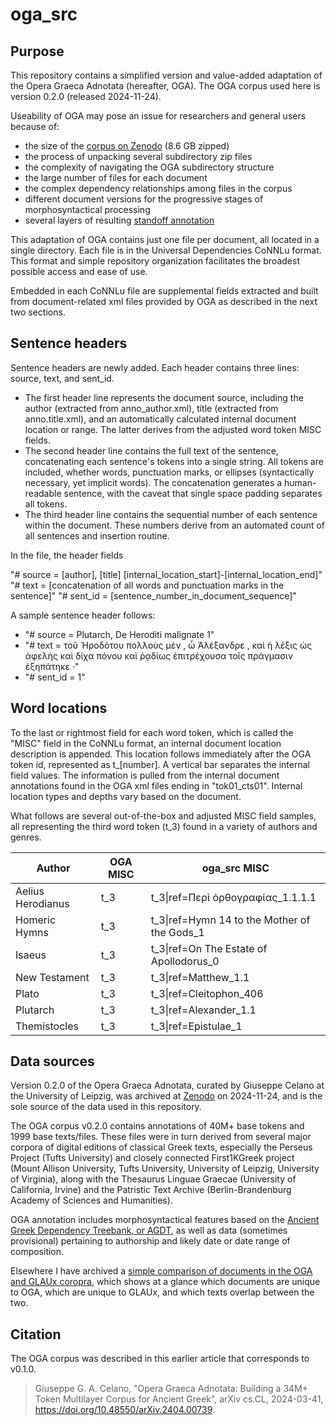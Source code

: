 # oga_src

## Purpose

This repository contains a simplified version and value-added adaptation of the Opera Graeca Adnotata (hereafter, OGA). The OGA corpus used here is version 0.2.0 (released 2024-11-24).

Useability of OGA may pose an issue for  researchers and general users because of:
 - the size of the [corpus on Zenodo](https://doi.org/10.5281/zenodo.14206061) (8.6 GB zipped)
 - the process of unpacking several subdirectory zip files
 - the complexity of navigating the OGA subdirectory structure
 - the large number of files for each document
 - the complex dependency relationships among files in the corpus
 - different document versions for the progressive stages of morphosyntactical processing
 - several layers of resulting [standoff annotation](https://varro.informatik.uni-leipzig.de/oga/en/standoff_annotation.html)

This adaptation of OGA contains just one file per document, all located in a single directory. Each file is in the Universal Dependencies CoNNLu format. This format and simple repository organization facilitates the broadest possible access and ease of use. 

Embedded in each CoNNLu file are supplemental fields extracted and built from document-related xml files provided by OGA as described in the next two sections.

## Sentence headers

Sentence headers are newly added. Each header contains three lines: source, text, and sent_id.

 - The first header line represents the document source, including the author (extracted from anno_author.xml), title (extracted from anno.title.xml), and an automatically calculated internal document location or range. The latter derives from the adjusted word token MISC fields.
 - The second header line contains the full text of the sentence, concatenating each sentence's tokens into a single string. All tokens are included, whether words, punctuation marks, or ellipses (syntactically necessary, yet implicit words). The concatenation generates a human-readable sentence, with the caveat that single space padding separates all tokens.
 - The third header line contains the sequential number of each sentence within the document. These numbers derive from an automated count of all sentences and insertion routine.

In the file, the header fields 

"# source = [author], [title] [internal_location_start]-[internal_location_end]"
"# text = [concatenation of all words and punctuation marks in the sentence]"
"# sent_id = [sentence_number_in_document_sequence]"

A sample sentence header follows:

 - "# source = Plutarch, De Heroditi malignate 1"
 - "# text = τοῦ Ἡροδότου πολλοὺς μέν , ὦ Ἀλέξανδρε , καὶ ἡ λέξις ὡς ἀφελὴς καὶ δίχα πόνου καὶ ῥᾳδίως ἐπιτρέχουσα τοῖς πράγμασιν ἐξηπάτηκε ·"
 - "# sent_id = 1"

## Word locations

To the last or rightmost field for each word token, which is called the "MISC" field in the CoNNLu format, an internal document location description is appended. This location follows immediately after the OGA token id, represented as t_[number]. A vertical bar separates the internal field values. The information is pulled from the internal document annotations found in the OGA xml files ending in "tok01_cts01". Internal location types and depths vary based on the document.

What follows are several out-of-the-box and adjusted MISC field samples, all representing the third word token (t_3) found in a variety of authors and genres.

| Author | OGA MISC | oga_src MISC |
|------------------|-----------------|-----------------|
| Aelius Herodianus   | t_3 | t_3\|ref=Περὶ ὀρθογραφίας_1.1.1.1    |
| Homeric Hymns   | t_3 | t_3\|ref=Hymn 14 to the Mother of the Gods_1    |
| Isaeus   | t_3 | t_3\|ref=On The Estate of Apollodorus_0    |
| New Testament   | t_3 | t_3\|ref=Matthew_1.1    |
| Plato   | t_3 | t_3\|ref=Cleitophon_406    |
| Plutarch   | t_3 | t_3\|ref=Alexander_1.1    |
| Themistocles   | t_3 | t_3\|ref=Epistulae_1    |


## Data sources

Version 0.2.0 of the Opera Graeca Adnotata, curated by Giuseppe Celano at the University of Leipzig, was archived at [Zenodo]( https://doi.org/10.5281/zenodo.14206061) on 2024-11-24, and is the sole source of the data used in this repository. 

The OGA corpus v0.2.0 contains annotations of 40M+ base tokens and 1999 base texts/files. These files were in turn derived from several major corpora of digital editions of classical Greek texts, especially the Perseus Project (Tufts University) and closely connected First1KGreek project (Mount Allison University, Tufts University, University of Leipzig, University of Virginia), along with the Thesaurus Linguae Graecae (University of California, Irvine) and the Patristic Text Archive (Berlin-Brandenburg Academy of Sciences and Humanities).

OGA annotation includes morphosyntactical features based on the [Ancient Greek Dependency Treebank, or AGDT](https://github.com/PerseusDL/treebank_data/blob/master/AGDT2/guidelines/Greek_guidelines.md), as well as data (sometimes provisional) pertaining to authorship and likely date or date range of composition.

Elsewhere I have archived a [simple comparison of documents in the OGA and GLAUx coropra](https://doi.org/10.5281/zenodo.14254072), which shows at a glance which documents are unique to OGA, which are unique to GLAUx, and which texts overlap between the two.

## Citation

The OGA corpus was described in this earlier article that corresponds to v0.1.0.

> Giuseppe G. A. Celano, "Opera Graeca Adnotata: Building a 34M+ Token Multilayer Corpus for Ancient Greek", arXiv cs.CL, 2024-03-41, https://doi.org/10.48550/arXiv.2404.00739.

